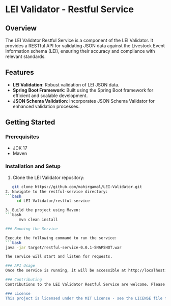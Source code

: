 
# LEI Validator - Restful Service

## Overview
The LEI Validator Restful Service is a component of the LEI Validator. It provides a RESTful API for validating JSON data against the Livestock Event Information schema (LEI), ensuring their accuracy and compliance with relevant standards.

## Features
- **LEI Validation**: Robust validation of LEI JSON data.
- **Spring Boot Framework**: Built using the Spring Boot framework for efficient and scalable development.
- **JSON Schema Validation**: Incorporates JSON Schema Validator for enhanced validation processes.

## Getting Started

### Prerequisites
- JDK 17
- Maven

### Installation and Setup
1. Clone the LEI Validator repository:
```bash
   git clone https://github.com/mahirgamal/LEI-Validator.git
2. Navigate to the restful-service directory:
```bash
     cd LEI-Validator/restful-service

3. Build the project using Maven:
```bash
      mvn clean install

### Running the Service

Execute the following command to run the service:
```bash
java -jar target/restful-service-0.0.1-SNAPSHOT.war

The service will start and listen for requests.

### API Usage
Once the service is running, it will be accessible at http://localhost:8080. Refer to the API documentation for details on available endpoints and their usage.

### Contributing
Contributions to the LEI Validator Restful Service are welcome. Please refer to the project's contribution guidelines for more information.

### License
This project is licensed under the MIT License - see the LICENSE file for details.
